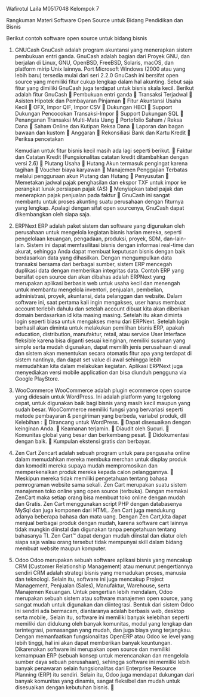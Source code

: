 Wafirotul Laila M0517048 Kelompok 7

Rangkuman Materi Software Open Source untuk Bidang Pendidikan dan Bisnis

Berikut contoh software open source untuk bidang bisnis

1.  GNUCash GnuCash adalah program akuntansi yang menerapkan sistem
    pembukuan entri ganda. GnuCash adalah bagian dari Proyek GNU, dan
    berjalan di Linux, GNU, OpenBSD, FreeBSD, Solaris, macOS, dan
    platform mirip Unix lainnya. Port Microsoft Windows (2000 atau yang
    lebih baru) tersedia mulai dari seri 2.2.0 GnuCash ini bersifat open
    source yang memiliki fitur cukup lengkap dalam hal akunting. Sebut
    saja fitur yang dimiliki GnuCash juga terdapat untuk bisnis skala
    kecil. Berikut adalah fitur GnuCash  Pembukuan entri ganda 
    Transaksi Terjadwal  Asisten Hipotek dan Pembayaran Pinjaman 
    Fitur Akuntansi Usaha Kecil  OFX, Impor QIF, Impor CSV  Dukungan
    HBCI  Support Dukungan Pencocokan Transaksi-Impor  Support
    Dukungan SQL  Penanganan Transaksi Multi-Mata Uang  Portofolio
    Saham / Reksa Dana  Saham Online dan Kutipan Reksa Dana  Laporan
    dan bagan bawaan dan kustom  Anggaran  Rekonsiliasi Bank dan Kartu
    Kredit  Periksa pencetakan

    Kemudian untuk fitur bisnis kecil masih ada lagi seperti berikut. 
    Faktur dan Catatan Kredit (Fungsionalitas catatan kredit ditambahkan
    dengan versi 2.6)  Piutang Usaha  Hutang Akun termasuk pengingat
    karena tagihan  Voucher biaya karyawan  Manajemen Penggajian
    Terbatas melalui penggunaan akun Piutang dan Hutang  Penyusutan 
    Memetakan jadwal pajak penghasilan dan ekspor TXF untuk impor ke
    perangkat lunak persiapan pajak (AS)  Menyiapkan tabel pajak dan
    menerapkan pajak penjualan pada faktur  GnuCash ini sangat membantu
    untuk proses akunting suatu perusahaan dengan fiturnya yang lengkap.
    Apalagi dengan sifat open sourcenya, GnuCash dapat dikembangkan oleh
    siapa saja.
2.  ERPNext ERP adalah paket sistem dan software yang digunakan oleh
    perusahaan untuk mengelola kegiatan bisnis harian mereka, seperti
    pengelolaan keuangan, pengadaan, produksi, proyek, SDM,
    dan-lain-lain. Sistem ini dapat memfasilitasi bisnis dengan
    informasi real-time dan akurat, sehingga Anda dapat membuat
    keputusan bisnis dengan baik berdasarkan data yang dihasilkan.
    Dengan mengumpulkan data transaksi bersama dari berbagai sumber,
    sistem ERP mencegah duplikasi data dengan memberikan integritas
    data. Contoh ERP yang bersifat open source dan akan dibahas adalah
    ERPNext yang merupakan aplikasi berbasis web untuk usaha kecil dan
    menengah untuk membantu mengelola inventori, penjualan, pembelian,
    administrasi, proyek, akuntansi, data pelanggan dan website. Dalam
    software ini, saat pertama kali ingin mengakses, user harus membuat
    account terlebih dahulu dan setelah account dibuat kita akan
    diberikan domain berdasarkan id kita masing masing. Setelah itu akan
    diminta login seperti biasa untuk mengakses menu dari ERPNext.
    Setelah login berhasil akan diminta untuk melakukan pemilihan bisnis
    ERP, apakah education, distribution, manufaktur, retail, atau
    service User Interface fleksible karena bisa diganti sesuai
    keinginan, memiliki susunan yang simple serta mudah digunakan, dapat
    memilih jenis perusahaan di awal dan sistem akan menentukan secara
    otomatis fitur apa yang terdapat di sistem nantinya, dan dapat set
    value di awal sehingga lebih memudahkan kita dalam melakukan
    kegiatan. Aplikasi ERPNext juga menyediakan versi mobile application
    dan bisa diunduh pengguna via Google PlayStore.
3.  WooCommerce WooCommerce adalah plugin ecommerce open source yang
    didesain untuk WordPress. Ini adalah platform yang tergolong cepat,
    untuk digunakan baik bagi bisnis yang masih kecil maupun yang sudah
    besar. WooCommerce memiliki fungsi yang bervariasi seperti metode
    pembayaran & pengiriman yang berbeda, variabel produk, dll Kelebihan
    :  Dirancang untuk WordPress.  Dapat disesuaikan dengan keinginan
    Anda.  Keamanan terjamin.  Diaudit oleh Sucuri.  Komunitas global
    yang besar dan berkembang pesat.  Didokumentasi dengan baik. 
    Kumpulan ekstensi gratis dan berbayar.
4.  Zen Cart Zencart adalah sebuah program untuk para pengusaha online
    dalam memudahkan mereka membuka merchan untuk display produk dan
    komoditi mereka supaya mudah mempromosikan dan memperkenalkan produk
    mereka kepada calon pelanggannya.  Meskipun mereka tidak memiliki
    pengetahuan tentang bahasa pemrograman website sama sekali. Zen Cart
    merupakan suatu sistem manajemen toko online yang open source
    (terbuka). Dengan memakai ZenCart maka setiap orang bisa membuat
    toko online dengan mudah dan Gratis. Zen Cart menggunakan script PHP
    dengan databasenya MySql dan juga komponen dari HTML. Zen Cart juga
    mendukung adanya beberapa bahasa dan mata uang. Dengan Zen Cart,kita
    dapat menjual berbagai produk dengan mudah, karena software cart
    lainnya tidak mungkin diinstal dan digunakan tanpa pengetahuan
    tentang bahasanya TI. Zen Cart™ dapat dengan mudah diinstal dan
    diatur oleh siapa saja walau orang tersebut tidak mempunyai skill
    dalam bidang membuat website maupun komputer.
5.  Odoo Odoo merupakan sebuah software aplikasi bisnis yang mencakup
    CRM (Customer Relationship Management) atau menurut pengertiannya
    sendiri CRM adalah strategi bisnis yang memadukan proses, manusia
    dan teknologi. Selain itu, software ini juga mencakup Project
    Management, Penjualan (Sales), Manufaktur, Warehouse, serta
    Manajemen Keuangan. Untuk pengertian lebih mendalam, Odoo merupakan
    sebuah sistem atau software manajemen open source, yang sangat mudah
    untuk digunakan dan diintegrasi. Bentuk dari sistem Odoo ini sendiri
    ada bermacam, diantaranya adalah berbasis web, desktop serta
    mobile,. Selain itu, software ini memiliki banyak kelebihan seperti
    memiliki dan didukung oleh banyak komunitas, modul yang lengkap dan
    terintegrasi, pemasangan yang mudah, dan juga biaya yang terjangkau.
    Dengan memanfaatkan fungsionalitas OpenERP atau Odoo ke level yang
    lebih tinggi, hal ini akan dapat memberikan banyak keuntungan.
    Dikarenakan software ini merupakan open source dan memiliki
    kemampuan ERP (sebuah konsep untuk merencanakan dan mengelola sumber
    daya sebuah perusahaan), sehingga software ini memiliki lebih banyak
    penawaran selain fungsionalitas dari Enterprise Resource Planning
    (ERP) itu sendiri. Selain itu, Odoo juga mendapat dukungan dari
    banyak komunitas yang dinamis, sangat fleksibel dan mudah untuk
    disesuaikan dengan kebutuhan bisnis. 


